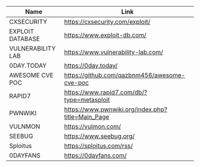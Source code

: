 |Name|Link|
| ------ | ------ |
|CXSECURITY| https://cxsecurity.com/exploit/|
|EXPLOIT DATABASE| https://www.exploit-db.com/|
|VULNERABILITY LAB| https://www.vulnerability-lab.com/|
|0DAY.TODAY| https://0day.today/|
|AWESOME CVE POC| https://github.com/qazbnm456/awesome-cve-poc|
|RAPID7| https://www.rapid7.com/db/?type=metasploit|
|PWNWIKI| https://www.pwnwiki.org/index.php?title=Main_Page|
|VULNMON| https://vulmon.com/|
|SEEBUG| https://www.seebug.org/|
|Sploitus| https://sploitus.com/rss/|
|0DAYFANS| https://0dayfans.com/|
